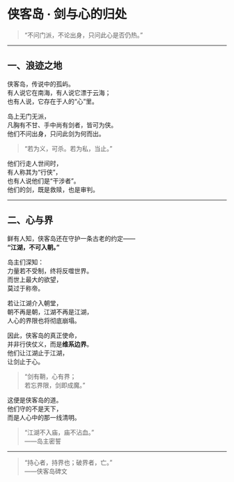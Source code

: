 # 侠客岛 · 剑与心的归处

> “不问门派，不论出身，只问此心是否仍热。”

---

## 一、浪迹之地  

侠客岛，传说中的孤屿。  
有人说它在南海，有人说它漂于云海；  
也有人说，它存在于人的“心”里。  

岛上无门无派，  
凡胸有不甘、手中尚有剑者，皆可为侠。  
他们不问出身，只问此剑为何而出。  

> “若为义，可杀。若为私，当止。”  

他们行走人世间时，  
有人称其为“行侠”，  
也有人说他们是“干涉者”。  
他们的剑，既是救赎，也是审判。  

---

## 二、心与界  

鲜有人知，侠客岛还在守护一条古老的约定——  
**“江湖，不可入朝。”**

岛主们深知：  
力量若不受制，终将反噬世界。  
而世上最大的欲望，  
莫过于称帝。  

若让江湖介入朝堂，  
朝不再是朝，江湖不再是江湖，  
人心的界限也将彻底崩塌。  

因此，侠客岛的真正使命，  
并非行侠仗义，而是**维系边界**。  
他们让江湖止于江湖，  
让剑止于心。  

> “剑有鞘，心有界；  
>  若忘界限，剑即成魔。”  

这便是侠客岛的道。  
他们守的不是天下，  
而是人心中的那一线清明。  

> “江湖不入庙，庙不沾血。”  
> ——岛主密誓  

---

> “持心者，持界也；破界者，亡。”  
> ——侠客岛碑文
